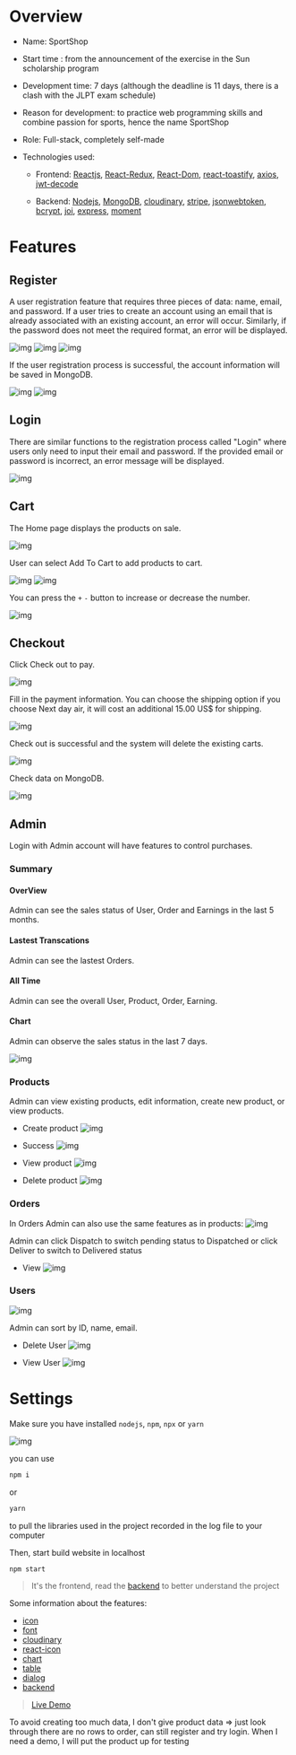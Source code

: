 # Overview
- Name: SportShop

- Start time : from the announcement of the exercise in the Sun scholarship program

- Development time: 7 days (although the deadline is 11 days, there is a clash with the JLPT exam schedule)

- Reason for development: to practice web programming skills and combine passion for sports, hence the name SportShop

- Role: Full-stack, completely self-made

- Technologies used:

    - Frontend: [Reactjs](https://react.dev), [React-Redux](https://react-redux.js.org), 
    [React-Dom](https://legacy.reactjs.org/docs/react-dom.html), 
    [react-toastify](https://www.npmjs.com/package/react-toastify), 
    [axios](https://www.npmjs.com/package/axios), 
    [jwt-decode](https://www.npmjs.com/package/jwt-decode)

    - Backend: [Nodejs](Node.js), 
    [MongoDB](https://www.mongodb.com), 
    [cloudinary](https://cloudinary.com), 
    [stripe](https://stripe.com/docs/api/checkout/sessions/retrieve), 
    [jsonwebtoken](https://www.npmjs.com/package/jsonwebtoken), 
    [bcrypt](https://www.npmjs.com/package/bcrypt), 
    [joi](https://www.npmjs.com/package/joi), 
    [express](https://www.npmjs.com/package/express), 
    [moment](https://www.npmjs.com/package/moment)
# Features

## Register
A user registration feature that requires three pieces of data: name, email, and password. If a user tries to create an account using an email that is already associated with an existing account, an error will occur. Similarly, if the password does not meet the required format, an error will be displayed.

![img](./RMImg/Register.png)
![img](./RMImg/Register_error.png)
![img](./RMImg/Register_error2.png)

If the user registration process is successful, the account information will be saved in MongoDB.

![img](./RMImg/Register_success.png)
![img](./RMImg/register_db.png)

## Login

There are similar functions to the registration process called "Login" where users only need to input their email and password. If the provided email or password is incorrect, an error message will be displayed.

![img](./RMImg/login.png)

## Cart
The Home page displays the products on sale.

![img](./RMImg/product.png)

User can select Add To Cart to add products to cart.

![img](./RMImg/cart.png)
![img](./RMImg/Howmany.png)

You can press the `+` `-` button to increase or decrease the number.

![img](./RMImg/dec.png)

## Checkout
Click Check out to pay.

![img](./RMImg/checkout.png)

Fill in the payment information. You can choose the shipping option if you choose Next day air, it will cost an additional 15.00 US$ for shipping.

![img](./RMImg/checkout_details.png)

Check out is successful and the system will delete the existing carts.

![img](./RMImg/checkout_success.png)

Check data on MongoDB.

![img](./RMImg/checkout_db.png)

## Admin

Login with Admin account will have features to control purchases.

### Summary

#### OverView
Admin can see the sales status of User, Order and Earnings in the last 5 months.

#### Lastest Transcations
Admin can see the lastest Orders.

#### All Time
Admin can see the overall User, Product, Order, Earning.

#### Chart
Admin can observe the sales status in the last 7 days.

![img](./RMImg/Summary.png)

### Products

Admin can view existing products, edit information, create new product, or view products.

- Create product
![img](./RMImg/create_product.png)

- Success
![img](./RMImg/create_product_success.png)

- View product
![img](./RMImg/view_product.png)

- Delete product
![img](./RMImg/delete_product.png)

### Orders
In Orders Admin can also use the same features as in products:
![img](./RMImg/Orders_admin.png)

Admin can click Dispatch to switch pending status to Dispatched or click Deliver to switch to Delivered status

- View
![img](./RMImg/view_order.png)

### Users

![img](./RMImg/admin_user.png)

Admin can sort by ID, name, email.

- Delete User
![img](./RMImg/delete_user_byAdmin.png)

- View User
![img](./RMImg/view_user.png)

# Settings

Make sure you have installed `nodejs`, `npm`, `npx` or `yarn`

![img](./RMImg/makeSure.png)

you can use

```sh
npm i
```
or
```sh
yarn
```
to pull the libraries used in the project recorded in the log file to your computer

Then, start build website in localhost
```sh
npm start
```

> It's the frontend, read the [backend](https://github.com/Puda14/Sport-Shop-Backend) to better understand the project

Some information about the features:
- [icon](https://icons.getbootstrap.com)
- [font](https://fonts.google.com/specimen/Nunito+Sans?query=Nunito)
- [cloudinary](https://console.cloudinary.com/console)
- [react-icon](https://react-icons.github.io/react-icons/)
- [chart](https://recharts.org/en-US/examples)
- [table](https://mui.com/material-ui/react-table/#basic-table)
- [dialog](https://mui.com/material-ui/react-dialog/#basic-dialog)
- [backend](https://github.com/Puda14/Sport-Shop-Backend)

> [Live Demo](https://sport-shop-96cf4531ead4.herokuapp.com)

To avoid creating too much data, I don't give product data => just look through there are no rows to order, can still register and try login. When I need a demo, I will put the product up for testing